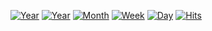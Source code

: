 

[![Year](https://data.jsdelivr.com/v1/package/gh/mrdlnet/G/index/badge/rank)](https://www.jsdelivr.com/package/gh/mrdlnet/G/index)
[![Year](https://data.jsdelivr.com/v1/package/npm/@googledrive/index/badge/year)](https://www.jsdelivr.com/package/gh/mrdlnet/G/index)
[![Month](https://data.jsdelivr.com/v1/package/npm/@googledrive/index/badge/month)](https://www.jsdelivr.com/package/gh/mrdlnet/G/index)
[![Week](https://data.jsdelivr.com/v1/package/npm/@googledrive/index/badge/week)](https://www.jsdelivr.com/package/gh/mrdlnet/G/index)
[![Day](https://data.jsdelivr.com/v1/package/npm/@googledrive/index/badge/day)](https://www.jsdelivr.com/package/gh/mrdlnet/G/index)
[![Hits](https://hits.seeyoufarm.com/api/count/incr/badge.svg?url=https://github.com/mrdlnet/G&count_bg=%2379C83D&title_bg=%23555555&icon=&icon_color=%23E7E7E7&title=hits&edge_flat=false)](https://github.com/mrdlnet/G/index)


